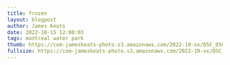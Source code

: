 ```yaml
---
title: frozen
layout: blogpost
author: James Keats
date: 2022-10-15 12:00:03
tags: montreal water park
thumb: https://com-jameskeats-photo.s3.amazonaws.com/2022-10-xx/DSC_0504_thumb.jpg
fullsize: https://com-jameskeats-photo.s3.amazonaws.com/2022-10-xx/DSC_0504.jpg
---
```

